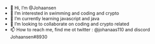 - 👋 Hi, I’m @Johaansen
- 👀 I’m interested in swimming and coding and crypto
- 🌱 I’m currently learning javascript and java
- 💞️ I’m looking to collaborate on coding and crypto related 
- 📫 How to reach me, find me ot twitter : @johanaas110 and discord Johaansen#8930

<!---
Johaansen/Johaansen is a ✨ special ✨ repository because its `README.md` (this file) appears on your GitHub profile.
You can click the Preview link to take a look at your changes.
--->
